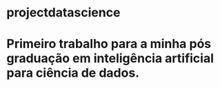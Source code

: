 # projectdatascience
# Primeiro trabalho para a minha pós graduação em inteligência artificial para ciência de dados. 
